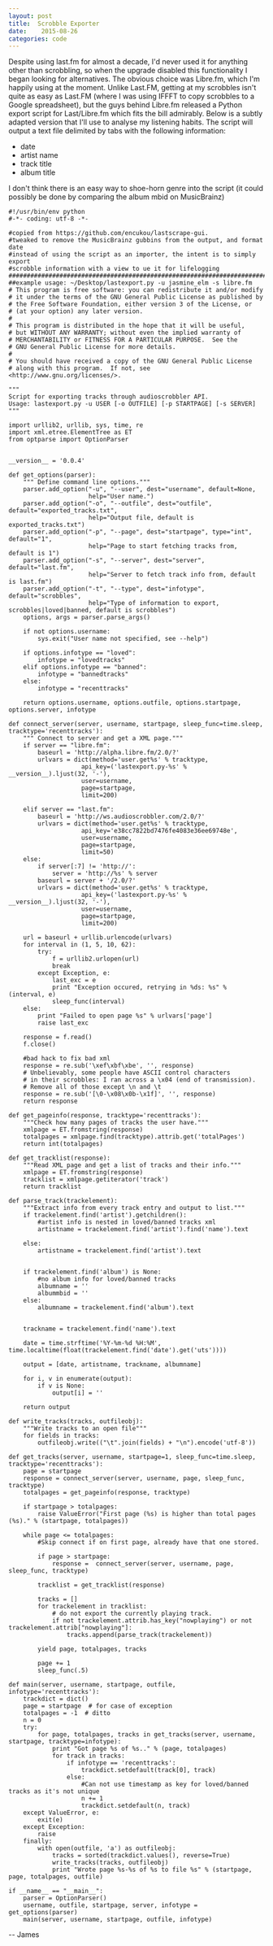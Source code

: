 ```yaml
---
layout: post
title:  Scrobble Exporter
date:    2015-08-26
categories: code
---
```


Despite using last.fm for almost a decade, I'd never used it for anything other than scrobbling, so when the upgrade disabled this functionality I began looking for alternatives.  The obvious choice was Libre.fm, which I'm happily using at the moment. Unlike Last.FM, getting at my scrobbles isn't quite as easy as Last.FM (where I was using IFFFT to copy scrobbles to a Google spreadsheet), but the guys behind Libre.fm released a Python export script for Last/Libre.fm which fits the bill admirably.  Below is a subtly adapted version that I'll use to analyse my listening habits.  The script will output a text file delimited by tabs with the following information:

+ date
+ artist name
+ track title
+ album title

I don't think there is an easy way to shoe-horn genre into the script (it could possibly be done by comparing the album mbid on MusicBrainz)



    #!/usr/bin/env python
    #-*- coding: utf-8 -*-

    #copied from https://github.com/encukou/lastscrape-gui.
    #tweaked to remove the MusicBrainz gubbins from the output, and format date
    #instead of using the script as an importer, the intent is to simply export
    #scrobble information with a view to ue it for lifelogging
    ###########################################################################
    ##example usage: ~/Desktop/lastexport.py -u jasmine_elm -s libre.fm
    # This program is free software: you can redistribute it and/or modify
    # it under the terms of the GNU General Public License as published by
    # the Free Software Foundation, either version 3 of the License, or
    # (at your option) any later version.
    #
    # This program is distributed in the hope that it will be useful,
    # but WITHOUT ANY WARRANTY; without even the implied warranty of
    # MERCHANTABILITY or FITNESS FOR A PARTICULAR PURPOSE.  See the
    # GNU General Public License for more details.
    #
    # You should have received a copy of the GNU General Public License
    # along with this program.  If not, see <http://www.gnu.org/licenses/>.

    """
    Script for exporting tracks through audioscrobbler API.
    Usage: lastexport.py -u USER [-o OUTFILE] [-p STARTPAGE] [-s SERVER]
    """

    import urllib2, urllib, sys, time, re
    import xml.etree.ElementTree as ET
    from optparse import OptionParser


    __version__ = '0.0.4'

    def get_options(parser):
        """ Define command line options."""
        parser.add_option("-u", "--user", dest="username", default=None,
                          help="User name.")
        parser.add_option("-o", "--outfile", dest="outfile", default="exported_tracks.txt",
                          help="Output file, default is exported_tracks.txt")
        parser.add_option("-p", "--page", dest="startpage", type="int", default="1",
                          help="Page to start fetching tracks from, default is 1")
        parser.add_option("-s", "--server", dest="server", default="last.fm",
                          help="Server to fetch track info from, default is last.fm")
        parser.add_option("-t", "--type", dest="infotype", default="scrobbles",
                          help="Type of information to export, scrobbles|loved|banned, default is scrobbles")
        options, args = parser.parse_args()

        if not options.username:
            sys.exit("User name not specified, see --help")

        if options.infotype == "loved":
            infotype = "lovedtracks"
        elif options.infotype == "banned":
            infotype = "bannedtracks"
        else:
            infotype = "recenttracks"

        return options.username, options.outfile, options.startpage, options.server, infotype

    def connect_server(server, username, startpage, sleep_func=time.sleep, tracktype='recenttracks'):
        """ Connect to server and get a XML page."""
        if server == "libre.fm":
            baseurl = 'http://alpha.libre.fm/2.0/?'
            urlvars = dict(method='user.get%s' % tracktype,
                        api_key=('lastexport.py-%s' % __version__).ljust(32, '-'),
                        user=username,
                        page=startpage,
                        limit=200)

        elif server == "last.fm":
            baseurl = 'http://ws.audioscrobbler.com/2.0/?'
            urlvars = dict(method='user.get%s' % tracktype,
                        api_key='e38cc7822bd7476fe4083e36ee69748e',
                        user=username,
                        page=startpage,
                        limit=50)
        else:
            if server[:7] != 'http://':
                server = 'http://%s' % server
            baseurl = server + '/2.0/?'
            urlvars = dict(method='user.get%s' % tracktype,
                        api_key=('lastexport.py-%s' % __version__).ljust(32, '-'),
                        user=username,
                        page=startpage,
                        limit=200)

        url = baseurl + urllib.urlencode(urlvars)
        for interval in (1, 5, 10, 62):
            try:
                f = urllib2.urlopen(url)
                break
            except Exception, e:
                last_exc = e
                print "Exception occured, retrying in %ds: %s" % (interval, e)
                sleep_func(interval)
        else:
            print "Failed to open page %s" % urlvars['page']
            raise last_exc

        response = f.read()
        f.close()

        #bad hack to fix bad xml
        response = re.sub('\xef\xbf\xbe', '', response)
        # Unbelievably, some people have ASCII control characters
        # in their scrobbles: I ran across a \x04 (end of transmission).
        # Remove all of those except \n and \t
        response = re.sub('[\0-\x08\x0b-\x1f]', '', response)
        return response

    def get_pageinfo(response, tracktype='recenttracks'):
        """Check how many pages of tracks the user have."""
        xmlpage = ET.fromstring(response)
        totalpages = xmlpage.find(tracktype).attrib.get('totalPages')
        return int(totalpages)

    def get_tracklist(response):
        """Read XML page and get a list of tracks and their info."""
        xmlpage = ET.fromstring(response)
        tracklist = xmlpage.getiterator('track')
        return tracklist

    def parse_track(trackelement):
        """Extract info from every track entry and output to list."""
        if trackelement.find('artist').getchildren():
            #artist info is nested in loved/banned tracks xml
            artistname = trackelement.find('artist').find('name').text

        else:
            artistname = trackelement.find('artist').text


        if trackelement.find('album') is None:
            #no album info for loved/banned tracks
            albumname = ''
            albummbid = ''
        else:
            albumname = trackelement.find('album').text


        trackname = trackelement.find('name').text

        date = time.strftime('%Y-%m-%d %H:%M', time.localtime(float(trackelement.find('date').get('uts'))))

        output = [date, artistname, trackname, albumname]

        for i, v in enumerate(output):
            if v is None:
                output[i] = ''

        return output

    def write_tracks(tracks, outfileobj):
        """Write tracks to an open file"""
        for fields in tracks:
            outfileobj.write(("\t".join(fields) + "\n").encode('utf-8'))

    def get_tracks(server, username, startpage=1, sleep_func=time.sleep, tracktype='recenttracks'):
        page = startpage
        response = connect_server(server, username, page, sleep_func, tracktype)
        totalpages = get_pageinfo(response, tracktype)

        if startpage > totalpages:
            raise ValueError("First page (%s) is higher than total pages (%s)." % (startpage, totalpages))

        while page <= totalpages:
            #Skip connect if on first page, already have that one stored.

            if page > startpage:
                response =  connect_server(server, username, page, sleep_func, tracktype)

            tracklist = get_tracklist(response)

            tracks = []
            for trackelement in tracklist:
                # do not export the currently playing track.
                if not trackelement.attrib.has_key("nowplaying") or not trackelement.attrib["nowplaying"]:
                    tracks.append(parse_track(trackelement))

            yield page, totalpages, tracks

            page += 1
            sleep_func(.5)

    def main(server, username, startpage, outfile, infotype='recenttracks'):
        trackdict = dict()
        page = startpage  # for case of exception
        totalpages = -1  # ditto
        n = 0
        try:
            for page, totalpages, tracks in get_tracks(server, username, startpage, tracktype=infotype):
                print "Got page %s of %s.." % (page, totalpages)
                for track in tracks:
                    if infotype == 'recenttracks':
                        trackdict.setdefault(track[0], track)
                    else:
                        #Can not use timestamp as key for loved/banned tracks as it's not unique
                        n += 1
                        trackdict.setdefault(n, track)
        except ValueError, e:
            exit(e)
        except Exception:
            raise
        finally:
            with open(outfile, 'a') as outfileobj:
                tracks = sorted(trackdict.values(), reverse=True)
                write_tracks(tracks, outfileobj)
                print "Wrote page %s-%s of %s to file %s" % (startpage, page, totalpages, outfile)

    if __name__ == "__main__":
        parser = OptionParser()
        username, outfile, startpage, server, infotype = get_options(parser)
        main(server, username, startpage, outfile, infotype)


-- James
